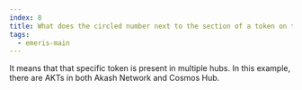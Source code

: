 ```yaml
---
index: 8
title: What does the circled number next to the section of a token on the [portfolio] page mean?
tags: 
  - emeris-main
---
```


It means that that specific token is present in multiple hubs. In this example, there are AKTs in both Akash Network and Cosmos Hub.

